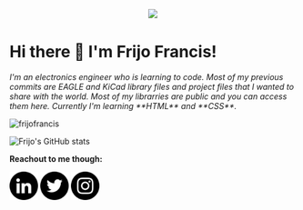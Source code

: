 <p align="center"> <img src="https://github.com/frijofrancis/FrijoFrancis/blob/main/img/eagle_SWzb6n8YbF.gif?raw=true" /> </p>

# **Hi there 👋 I'm Frijo Francis!**

<p align="left"><i> I'm an electronics engineer who is learning to code. Most of my previous commits are EAGLE and KiCad library files and project files that I wanted to share with the world. Most of my librarries are public and you can access them here. Currently I'm learning **HTML** and **CSS**. </i></p>

<p align="left"> <img src="https://komarev.com/ghpvc/?username=frijofrancis&label=Profile%20views&color=0e75b6&style=flat" alt="frijofrancis" /> </p>

![Frijo's GitHub stats](https://github-readme-stats.vercel.app/api?username=frijofrancis&show_icons=true&theme=dark)

**Reachout to me though:** 

[<img src="https://github.com/frijofrancis/FrijoFrancis/blob/main/img/linkedin.png?raw=true" height="50" align="center" alt="Follow Frijo on LinkedIn" title="Follow Frijo on LinkedIn"/>](https://www.linkedin.com/in/frijo-francis/)
[<img src="https://github.com/frijofrancis/FrijoFrancis/blob/main/img/twitter.png?raw=true" height="50" align="center" alt="Follow Frijo on Twitter" title="Follow Frijo on Twitter"/>](https://twitter.com/FrijoFrancis8)
[<img src="https://github.com/frijofrancis/FrijoFrancis/blob/main/img/instagram.png?raw=true" height="50" align="center" alt="Follow Frijo on Instagram" title="Follow Frijo on Instagram"/>](https://www.instagram.com/fri_jo/)